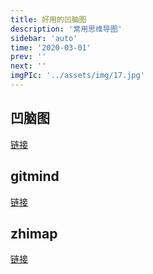 ```yaml
---
title: 好用的凹脑图
description: '常用思维导图'
sidebar: 'auto'
time: '2020-03-01'
prev: ''
next: ''
imgPIc: '../assets/img/17.jpg'
---
```


## 凹脑图

[链接](https://aonaotu.com)

## gitmind

[链接](https://gitmind.cn/)

## zhimap

[链接](https://zhimap.com/)